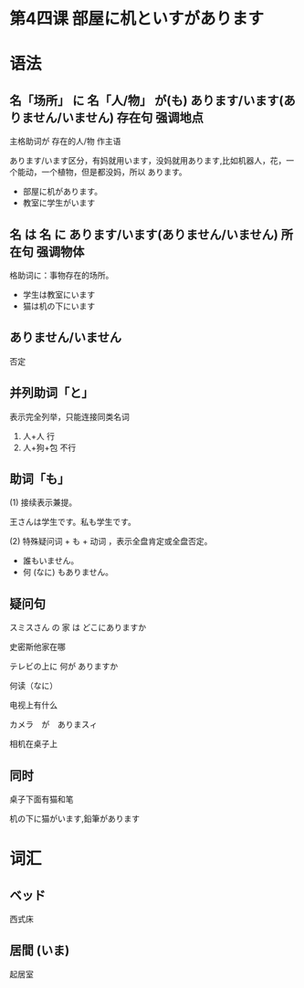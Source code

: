 # 第4四课 部屋に机といすがあります

# 语法

## 名「场所」 に 名「人/物」 が(も) あります/います(ありません/いません) 存在句 强调地点
主格助词が 存在的人/物 作主语

あります/います区分，有妈就用います，没妈就用あります,比如机器人，花，一个能动，一个植物，但是都没妈，所以 あります。
* 部屋に机があります。
* 教室に学生がいます
## 名 は 名 に あります/います(ありません/いません) 所在句 强调物体
格助词に：事物存在的场所。

* 学生は教室にいます
* 猫は机の下にいます
## ありません/いません
否定
## 并列助词「と」

表示完全列举，只能连接同类名词

1. 人+人 行
2. 人+狗+包 不行
## 助词「も」

(1) 接续表示兼提。

王さんは学生です。私も学生です。

(2) 特殊疑问词 + も + 动词 ，表示全盘肯定或全盘否定。

* 誰もいません。
* 何 (なに) もありません。
## 疑问句
スミスさん の 家 は どこにありますか

史密斯他家在哪

テレビの上に 何が ありますか

何读（なに）

电视上有什么

カメラ　が　ありまスィ

相机在桌子上
## 同时

桌子下面有猫和笔

机の下に猫がいます,鉛筆があります
# 词汇
## ベッド

西式床
## 居間 (いま)
起居室
